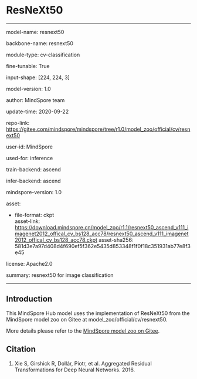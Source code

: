 # ResNeXt50

---

model-name: resnext50

backbone-name: resnext50

module-type: cv-classification

fine-tunable: True

input-shape: [224, 224, 3]

model-version: 1.0

author: MindSpore team

update-time: 2020-09-22

repo-link: <https://gitee.com/mindspore/mindspore/tree/r1.0/model_zoo/official/cv/resnext50>

user-id: MindSpore

used-for: inference

train-backend: ascend

infer-backend: ascend

mindspore-version: 1.0

asset:

-
    file-format: ckpt  
    asset-link: <https://download.mindspore.cn/model_zoo/r1.1/resnext50_ascend_v111_imagenet2012_offical_cv_bs128_acc78/resnext50_ascend_v111_imagenet2012_offical_cv_bs128_acc78.ckpt>
    asset-sha256: 581d3e7a97d408d4f690ef5f362e5435d853348f1f0f18c351931ab77e8f3e45

license: Apache2.0

summary: resnext50 for image classification

---

## Introduction

This MindSpore Hub model uses the implementation of ResNeXt50 from the MindSpore model zoo on Gitee at model_zoo/official/cv/resnext50.

More details please refer to the [MindSpore model zoo on Gitee](https://gitee.com/mindspore/mindspore/blob/r1.0/model_zoo/official/cv/resnext50/README.md).

## Citation

1. Xie S, Girshick R, Dollár, Piotr, et al. Aggregated Residual Transformations for Deep Neural Networks. 2016.
